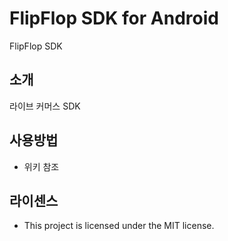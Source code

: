 # FlipFlop SDK for Android

FlipFlop SDK

## 소개

라이브 커머스 SDK

## 사용방법

 - 위키 참조

## 라이센스

 - This project is licensed under the MIT license.

